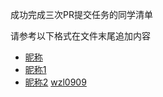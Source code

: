 成功完成三次PR提交任务的同学清单

请参考以下格式在文件末尾追加内容

* [昵称](/文件路径及名称)
* [昵称1](/file1.md)
* [昵称2](/file2.md)
[wzl0909](wzl0909.md)
